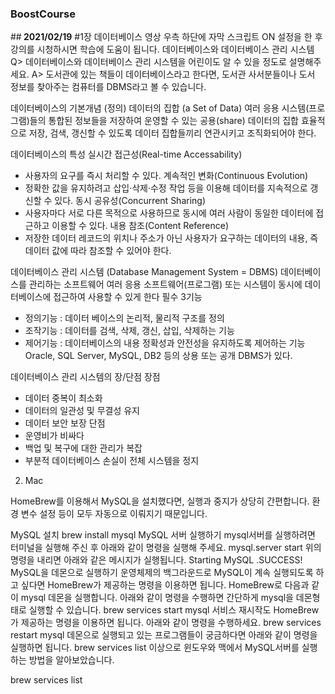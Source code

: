 ### BoostCourse

##<b> 2021/02/19</b>
#1장
데이터베이스
영상 우측 하단에 자막 스크립트 ON 설정을 한 후 강의를 시청하시면 학습에 도움이 됩니다.
데이터베이스와 데이터베이스 관리 시스템
Q> 데이터베이스와 데이터베이스 관리 시스템을 어린이도 알 수 있을 정도로 설명해주세요.
A> 도서관에 있는 책들이 데이터베이스라고 한다면, 도서관 사서분들이나 도서 정보를 찾아주는 컴퓨터를 DBMS라고 볼 수 있습니다.

데이터베이스의 기본개념 (정의)
데이터의 집합 (a Set of Data)
여러 응용 시스템(프로그램)들의 통합된 정보들을 저장하여 운영할 수 있는 공용(share) 데이터의 집합
효율적으로 저장, 검색, 갱신할 수 있도록 데이터 집합들끼리 연관시키고 조직화되어야 한다.

데이터베이스의 특성
실시간 접근성(Real-time Accessability)
- 사용자의 요구를 즉시 처리할 수 있다.
계속적인 변화(Continuous Evolution)
- 정확한 값을 유지하려고 삽입·삭제·수정 작업 등을 이용해 데이터를 지속적으로 갱신할 수 있다.
동시 공유성(Concurrent Sharing)
- 사용자마다 서로 다른 목적으로 사용하므로 동시에 여러 사람이 동일한 데이터에 접근하고 이용할 수 있다.
내용 참조(Content Reference)
- 저장한 데이터 레코드의 위치나 주소가 아닌 사용자가 요구하는 데이터의 내용, 즉 데이터 값에 따라 참조할 수 있어야 한다.

데이터베이스 관리 시스템 (Database Management System = DBMS)
데이터베이스를 관리하는 소프트웨어
여러 응용 소프트웨어(프로그램) 또는 시스템이 동시에 데이터베이스에 접근하여 사용할 수 있게 한다
필수 3기능
- 정의기능 :  데이터 베이스의 논리적, 물리적 구조를 정의
- 조작기능 : 데이터를 검색, 삭제, 갱신, 삽입, 삭제하는 기능
- 제어기능 :  데이터베이스의 내용 정확성과 안전성을 유지하도록 제어하는 기능
Oracle, SQL Server, MySQL, DB2 등의 상용 또는 공개 DBMS가 있다.
    
데이터베이스 관리 시스템의 장/단점
장점
- 데이터 중복이 최소화
- 데이터의 일관성 및 무결성 유지 
- 데이터 보안 보장
단점
- 운영비가 비싸다
- 백업 및 복구에 대한 관리가 복잡
- 부분적 데이터베이스 손실이 전체 시스템을 정지

2. Mac

HomeBrew를 이용해서 MySQL을 설치했다면, 실행과 중지가 상당히 간편합니다.
환경 변수 설정 등이 모두 자동으로 이뤄지기 때문입니다.

MySQL 설치
brew install mysql
MySQL 서버 실행하기
mysql서버를 실행하려면 터미널을 실행해 주신 후 아래와 같이 명령을 실행해 주세요.
 mysql.server start
위의 명령을 내리면 아래와 같은 메시지가 실행됩니다.
Starting MySQL
.SUCCESS!
MySQL을 데몬으로 실행하기
운영체제의 백그라운드로 MySQL이 계속 실행되도록 하고 싶다면 HomeBrew가 제공하는 명령을 이용하면 됩니다.
HomeBrew로 다음과 같이 mysql 데몬을 실행합니다.
아래와 같이 명령을 수행하면 간단하게 mysql을 데몬형태로 실행할 수 있습니다.
brew services start mysql
 서비스 재시작도 HomeBrew가 제공하는 명령을 이용하면 됩니다.
아래와 같이 명령을 수행하세요.
brew services restart mysql
 데몬으로 실행되고 있는 프로그램들이 궁금하다면 아래와 같이 명령을 실행하면 됩니다.
brew services list
이상으로 윈도우와 맥에서 MySQL서버를 실행하는 방법을 알아보았습니다.

 

brew services list
